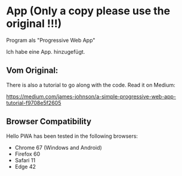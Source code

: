 # App (Only a copy please use the original !!!)

Program als "Progressive Web App"

Ich habe eine App. hinzugefügt.

## Vom Original:

There is also a tutorial to go along with the code. Read it on Medium:

https://medium.com/james-johnson/a-simple-progressive-web-app-tutorial-f9708e5f2605

## Browser Compatibility

Hello PWA has been tested in the following browsers:

* Chrome 67 (Windows and Android)
* Firefox 60
* Safari 11
* Edge 42
